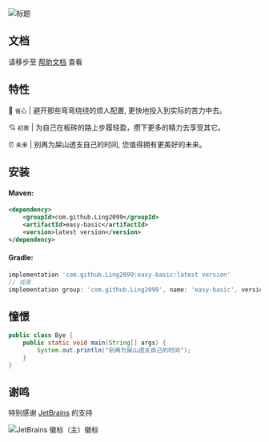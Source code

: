 ![标题](https://gitee.com/supersame/easy-all/raw/master/title.png)

## 文档

请移步至 [帮助文档](https://supersame.gitee.io/easy-all/) 查看

## 特性

&#x1F680; `省心` | 避开那些弯弯绕绕的烦人配置, 更快地投入到实际的苦力中去。

&#x1F498; `初衷` | 为自己在板砖的路上步履轻盈，攒下更多的精力去享受其它。

&#x23F0; `未来` | 别再为屎山透支自己的时间, 您值得拥有更美好的未来。

## 安装

#### Maven:
~~~xml
<dependency>
    <groupId>com.github.Ling2099</groupId>
    <artifactId>easy-basic</artifactId>
    <version>latest version</version>
</dependency>
~~~

#### Gradle:
~~~gradle
implementation 'com.github.Ling2099:easy-basic:latest version'
// 或者
implementation group: 'com.github.Ling2099', name: 'easy-basic', version: 'latest version'
~~~

## 憧憬

~~~Java
public class Bye {
    public static void main(String[] args) {
        System.out.println("别再为屎山透支自己的时间");
    }
}
~~~

## 谢鸣

特别感谢 [JetBrains](https://www.jetbrains.com/?from=Easy-All) 的支持

![JetBrains 徽标（主）徽标](https://gitee.com/supersame/easy-all/raw/master/jb_beam.png)




